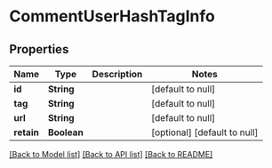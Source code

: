 # CommentUserHashTagInfo
## Properties

| Name | Type | Description | Notes |
|------------ | ------------- | ------------- | -------------|
| **id** | **String** |  | [default to null] |
| **tag** | **String** |  | [default to null] |
| **url** | **String** |  | [default to null] |
| **retain** | **Boolean** |  | [optional] [default to null] |

[[Back to Model list]](../README.md#documentation-for-models) [[Back to API list]](../README.md#documentation-for-api-endpoints) [[Back to README]](../README.md)

